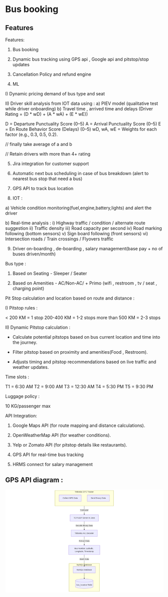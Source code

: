 # Bus booking

## Features

Features: 

1) Bus booking

2) Dynamic bus tracking using GPS api , Google api and pitstop/stop updates

3) Cancellation Policy and refund engine

4) ML

I) Dynamic pricing demand of bus type and seat  

II) Driver skill analysis from IOT data using :
a) PIEV model (qualitative test while driver onboarding)
b) Travel time , arrived time and delays (Driver Rating = (D * wD) + (A * wA) + (E * wE))

D = Departure Punctuality Score (0–5)
A = Arrival Punctuality Score (0–5)
E = En Route Behavior Score (Delays) (0–5)
wD, wA, wE = Weights for each factor (e.g., 0.3, 0.5, 0.2).

// finally take average of a and b

// Retain drivers with more than 4+ rating

5) Jira integration for customer support

6) Automatic next bus scheduling in case of bus breakdown (alert to nearest bus stop that need a bus)

7) GPS API to track bus location

8) IOT :

a) Vehicle condition monitoring(fuel,engine,battery,lights) and alert the driver

b) Real-time analysis :
i) Highway traffic / condition / alternate route suggestion
ii) Traffic density
iii) Road capacity per second
iv) Road marking following (bottom sensors)
v) Sign board following (front sensors)
vi) Intersection roads / Train crossings / Flyovers traffic

9) Driver on-boarding , de-boarding , salary management(base pay + no of buses driven/month)

Bus type :

1) Based on Seating - Sleeper / Seater

2) Based on Amenities - AC/Non-AC/ + Primo (wifi , restroom , tv / seat , charging point)


Pit Stop calculation and location based on route and distance :

I) Pitstop rules :

< 200 KM = 1 stop
200-400 KM = 1-2 stops
more than 500 KM = 2-3 stops 


II) Dynamic Pitstop calculation : 

- Calculate potential pitstops based on bus current location and time into the journey.

- Filter pitstop based on proximity and amenities(Food , Restroom).

- Adjusts timing and pitstop recommendations based on live traffic and weather updates.


Time slots :

T1 = 6:30 AM
T2 = 9:00 AM
T3 = 12:30 AM
T4 = 5:30 PM
T5 = 9:30 PM

Luggage policy : 

10 KG/passenger max


API Integration:

1) Google Maps API (for route mapping and distance calculations).

2) OpenWeatherMap API (for weather conditions).

3) Yelp or Zomato API (for pitstop details like restaurants).

4) GPS API for real-time bus tracking

5) HRMS connect for salary management


## GPS API diagram :

![sample](bus-tracker.png)
